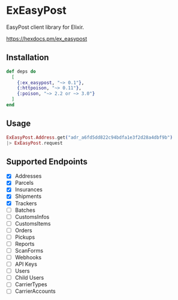 # ExEasyPost

EasyPost client library for Elixir.

https://hexdocs.pm/ex_easypost

## Installation

```elixir
def deps do
  [
    {:ex_easypost, "~> 0.1"},
    {:httpoison, "~> 0.11"},
    {:poison, "~> 2.2 or ~> 3.0"}
  ]
end
```

## Usage

```elixir
ExEasyPost.Address.get("adr_a6fd5dd822c94bdfa1e3f2d28a4dbf9b")
|> ExEasyPost.request
```

## Supported Endpoints

- [x] Addresses
- [x] Parcels
- [x] Insurances
- [x] Shipments
- [x] Trackers
- [ ] Batches
- [ ] CustomsInfos
- [ ] CustomsItems
- [ ] Orders
- [ ] Pickups
- [ ] Reports
- [ ] ScanForms
- [ ] Webhooks
- [ ] API Keys
- [ ] Users
- [ ] Child Users
- [ ] CarrierTypes
- [ ] CarrierAccounts
